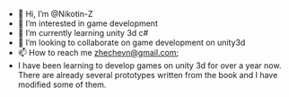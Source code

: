 - 👋 Hi, I’m @Nikotin-Z
- 👀 I’m interested in game development
- 🌱 I’m currently learning unity 3d c#
- 💞️ I’m looking to collaborate on game development on unity3d
- 📫 How to reach me zhechevn@gmail.com;
- I have been learning to develop games on unity 3d for over a year now. 
There are already several prototypes written from the book and I have modified some of them.

<!---
Nikotin-Z/Nikotin-Z is a ✨ special ✨ repository because its `README.md` (this file) appears on your GitHub profile.
You can click the Preview link to take a look at your changes.
--->
